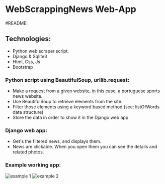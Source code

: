 # WebScrappingNews Web-App
#README:

## Technologies:
* Python web scraper script.
* Django & Sqlite3
* Html, Css, Js
* Bootstrap

### Python script using BeautifulSoup, urllib.request:
- Make a request from a given website, in this case, a portuguese sports news website.
- Use BeautifulSoup to retrieve elements from the site.
- Filter those elements using a keyword based method (see: listOfWords data structure)
- Store the data in order to show it in the Django web app

### Django web app:
- Get's the filtered news, and displays them.
- News are clickable. When you open them you can see the details and related photos.

### Example working app:
![example 1](https://raw.githubusercontent.com/luisfmadelino/WebScrappingNews/master/print1.jpg)
![example 2](https://raw.githubusercontent.com/luisfmadelino/WebScrappingNews/master/print2.jpg)



